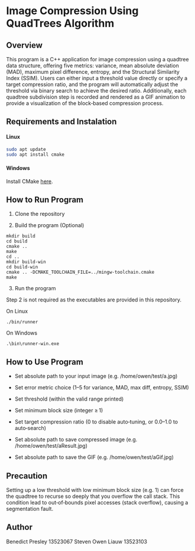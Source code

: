 # Image Compression Using QuadTrees Algorithm
## Overview
This program is a C++ application for image compression using a quadtree data structure, offering five metrics: variance, mean absolute deviation (MAD), maximum pixel difference, entropy, and the Structural Similarity Index (SSIM). Users can either input a threshold value directly or specify a target compression ratio, and the program will automatically adjust the threshold via binary search to achieve the desired ratio. Additionally, each quadtree subdivision step is recorded and rendered as a GIF animation to provide a visualization of the block‑based compression process.

## Requirements and Instalation
#### Linux 
```bash
sudo apt update
sudo apt install cmake
```
#### Windows 
Install CMake [here](https://cmake.org/download/).

## How to Run Program
1. Clone the repository

2. Build the program (Optional)
```
mkdir build
cd build
cmake ..
make
cd ..
mkdir build-win
cd build-win
cmake .. -DCMAKE_TOOLCHAIN_FILE=../mingw-toolchain.cmake
make
```

3. Run the program

Step 2 is not required as the executables are provided in this repository.

On Linux
```
./bin/runner
```

On Windows
```
.\bin\runner-win.exe
```

## How to Use Program 
- Set absolute path to your input image (e.g. /home/owen/test/a.jpg)

- Set error metric choice (1–5 for variance, MAD, max diff, entropy, SSIM)

- Set threshold (within the valid range printed)

- Set minimum block size (integer ≥ 1)

- Set target compression ratio (0 to disable auto‑tuning, or 0.0–1.0 to auto‑search)

- Set absolute path to save compressed image (e.g. /home/owen/test/aResult.jpg)

- Set absolute path to save the GIF (e.g. /home/owen/test/aGif.jpg)

## Precaution
Setting up a low threshold with low minimum block size (e.g. 1) can force the quadtree to recurse so deeply that you overflow the call stack. This condition lead to out‑of‑bounds pixel accesses (stack overflow), causing a segmentation fault.

## Author
Benedict Presley 13523067
Steven Owen Liauw 13523103
